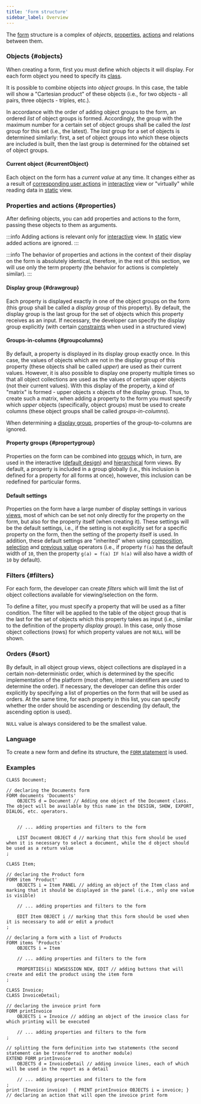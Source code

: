 ```yaml
---
title: 'Form structure'
sidebar_label: Overview
---
```


The [form](Forms.md) structure is a complex of *objects*, [properties](Properties.md), [actions](Actions.md) and relations between them.

### Objects {#objects}

When creating a form, first you must define which objects it will display. For each form object you need to specify its [class](Classes.md).

It is possible to combine objects into *object groups*. In this case, the table will show a "Cartesian product" of these objects (i.e., for two objects - all pairs, three objects - triples, etc.). 

In accordance with the order of adding object groups to the form, an ordered *list* of object groups is formed. Accordingly, the group with the maximum number for a certain set of object groups shall be called the *last* group for this set (i.e., the latest). The *last* group for a set of objects is determined similarly: first, a set of object groups into which these objects are included is built, then the last group is determined for the obtained set of object groups.

#### Current object {#currentObject}

Each object on the form has a *current value* at any time. It changes either as a result of [corresponding user actions](Interactive_view.md#objects) in [interactive](Interactive_view.md) view or "virtually" while reading data in [static](Static_view.md) view.

### Properties and actions {#properties}

After defining objects, you can add properties and actions to the form, passing these objects to them as arguments.


:::info
Adding actions is relevant only for [interactive](Interactive_view.md) view. In [static](Static_view.md) view added actions are ignored.
:::


:::info
The behavior of properties and actions in the context of their display on the form is absolutely identical, therefore, in the rest of this section, we will use only the term property (the behavior for actions is completely similar).
:::

  
#### Display group {#drawgroup}

Each property is displayed exactly in one of the object groups on the form (this group shall be called a *display group* of this property). By default, the display group is the last group for the set of objects which this property receives as an input. If necessary, the developer can specify the display group explicitly (with certain [constraints](Structured_view.md#drawgroup-broken) when used in a structured view)

#### Groups-in-columns {#groupcolumns}

By default, a property is displayed in its display group exactly once. In this case, the values of objects which are not in the display group of this property (these objects shall be called *upper*) are used as their current values. However, it is also possible to display one property multiple times so that all object collections are used as the values of certain upper objects (not their current values). With this display of the property, a kind of "matrix" is formed - upper objects x objects of the display group. Thus, to create such a matrix, when adding a property to the form you must specify which *upper* objects (specifically, object groups) must be used to create columns (these object groups shall be called *groups-in-columns*).

When determining a [display group](#drawgroup), properties of the group-to-columns are ignored.

#### Property groups {#propertygroup}

Properties on the form can be combined into [groups](Groups_of_properties_and_actions.md) which, in turn, are used in the interactive ([default design](Form_design.md#defaultDesign)) and [hierarchical](Structured_view.md#hierarchy) form views. By default, a property is included in a group globally (i.e., this inclusion is defined for a property for all forms at once), however, this inclusion can be redefined for particular forms.

#### Default settings

Properties on the form have a large number of display settings in various [views](Form_views.md), most of which can be set not only directly for the property on the form, but also for the property itself (when creating it). These settings will be the default settings, i.e., if the setting is not explicitly set for a specific property on the form, then the setting of the property itself is used. In addition, these default settings are "inherited" when using [composition](Composition_JOIN_.md), [selection](Selection_CASE_IF_MULTI_OVERRIDE_EXCLUSIVE_.md) and [previous value](Previous_value_PREV_.md) operators (i.e., if property `f(a)` has the default width of `10`, then the property `g(a) = f(a) IF h(a)` will also have a width of `10` by default).

### Filters {#filters}

For each form, the developer can create *filters* which will limit the list of object collections available for viewing/selection on the form.

To define a filter, you must specify a property that will be used as a filter condition. The filter will be applied to the table of the object group that is the last for the set of objects which this property takes as input (i.e., similar to the definition of the property *display group*). In this case, only those object collections (rows) for which property values are not `NULL` will be shown.

### Orders {#sort}

By default, in all object group views, object collections are displayed in a certain non-deterministic order, which is determined by the specific implementation of the platform (most often, internal identifiers are used to determine the order). If necessary, the developer can define this order explicitly by specifying a list of properties on the form that will be used as orders. At the same time, for each property in this list, you can specify whether the order should be ascending or descending (by default, the ascending option is used).

`NULL` value is always considered to be the smallest value. 

### Language

To create a new form and define its structure, the [`FORM` statement](FORM_instruction.md) is used.

### Examples

 

```lsf
CLASS Document;

// declaring the Documents form
FORM documents 'Documents'
    OBJECTS d = Document // Adding one object of the Document class. The object will be available by this name in the DESIGN, SHOW, EXPORT, DIALOG, etc. operators.


    // ... adding properties and filters to the form

    LIST Document OBJECT d // marking that this form should be used when it is necessary to select a document, while the d object should be used as a return value
;

CLASS Item;

// declaring the Product form
FORM item 'Product'
    OBJECTS i = Item PANEL // adding an object of the Item class and marking that it should be displayed in the panel (i.e., only one value is visible)

    // ... adding properties and filters to the form

    EDIT Item OBJECT i // marking that this form should be used when it is necessary to add or edit a product
;

// declaring a form with a list of Products
FORM items 'Products'
    OBJECTS i = Item

    // ... adding properties and filters to the form

    PROPERTIES(i) NEWSESSION NEW, EDIT // adding buttons that will create and edit the product using the item form
;

CLASS Invoice;
CLASS InvoiceDetail;

// declaring the invoice print form
FORM printInvoice
    OBJECTS i = Invoice // adding an object of the invoice class for which printing will be executed

    // ... adding properties and filters to the form
;

// splitting the form definition into two statements (the second statement can be transferred to another module)
EXTEND FORM printInvoice
    OBJECTS d = InvoiceDetail // adding invoice lines, each of which will be used in the report as a detail

    // ... adding properties and filters to the form
;
print (Invoice invoice)  { PRINT printInvoice OBJECTS i = invoice; } // declaring an action that will open the invoice print form
```

